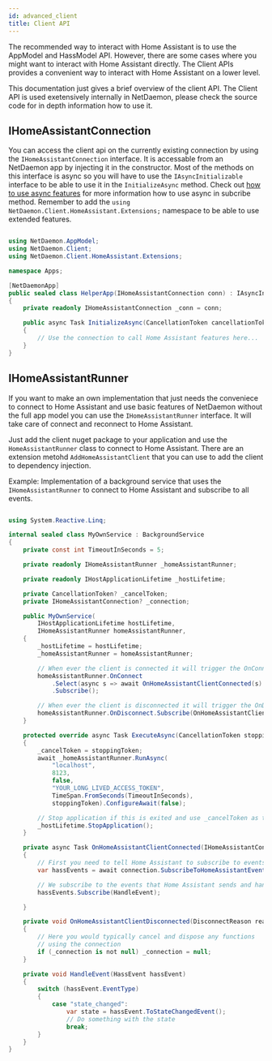 ```yaml
---
id: advanced_client
title: Client API
---
```


The recommended way to interact with Home Assistant is to use the AppModel and HassModel API. 
However, there are some cases where you might want to interact with Home Assistant directly. 
The Client APIs provides a convenient way to interact with Home Assistant on a lower level.

This documentation just gives a brief overview of the client API. The Client API is used exetensively internally
in NetDaemon, please check the source code for in depth information how to use it.

## IHomeAssistantConnection
You can access the client api on the currently existing connection by using the `IHomeAssistantConnection` interface.
It is accessable from an NetDaemon app by injecting it in the constructor.
Most of the methods on this interface is async so you will have to use the `IAsyncInitializable` interface to 
be able to use it in the `InitializeAsync` method. Check out [how to use async features](user/advanced/async_features.md) for more 
information how to use async in subcribe method. Remember to add the `using NetDaemon.Client.HomeAssistant.Extensions;` namespace
to be able to use extended features.


```csharp

using NetDaemon.AppModel;
using NetDaemon.Client;
using NetDaemon.Client.HomeAssistant.Extensions;

namespace Apps;

[NetDaemonApp]
public sealed class HelperApp(IHomeAssistantConnection conn) : IAsyncInitializable
{
    private readonly IHomeAssistantConnection _conn = conn;

    public async Task InitializeAsync(CancellationToken cancellationToken)
    {
        // Use the connection to call Home Assistant features here...
    }
}

```

## IHomeAssistantRunner

If you want to make an own implementation that just needs the conveniece to connect to Home Assistant and use basic features of NetDaemon 
without the full app model you can use the `IHomeAssistantRunner` interface. It will take care of connect and reconnect to Home Assistant.

Just add the client nuget package to your application and use the `HomeAssistantRunner` class to connect to Home Assistant.
There are an extension metohd `AddHomeAssistantClient` that you can use to add the client to dependency injection.

Example: Implementation of a background service that uses the `IHomeAssistantRunner` to connect to Home Assistant and subscribe to all events.

```csharp

using System.Reactive.Linq;

internal sealed class MyOwnService : BackgroundService
{
    private const int TimeoutInSeconds = 5;

    private readonly IHomeAssistantRunner _homeAssistantRunner;

    private readonly IHostApplicationLifetime _hostLifetime;

    private CancellationToken? _cancelToken;
    private IHomeAssistantConnection? _connection;

    public MyOwnService(
        IHostApplicationLifetime hostLifetime,
        IHomeAssistantRunner homeAssistantRunner,
    {
        _hostLifetime = hostLifetime;
        _homeAssistantRunner = homeAssistantRunner;

        // When ever the client is connected it will trigger the OnConnect
        homeAssistantRunner.OnConnect
            .Select(async s => await OnHomeAssistantClientConnected(s).ConfigureAwait(false))
            .Subscribe();

        // When ever the client is disconnected it will trigger the OnDisconnect
        homeAssistantRunner.OnDisconnect.Subscribe(OnHomeAssistantClientDisconnected);
    }

    protected override async Task ExecuteAsync(CancellationToken stoppingToken)
    {
        _cancelToken = stoppingToken;
        await _homeAssistantRunner.RunAsync(
            "localhost",
            8123,
            false,
            "YOUR_LONG_LIVED_ACCESS_TOKEN",
            TimeSpan.FromSeconds(TimeoutInSeconds),
            stoppingToken).ConfigureAwait(false);

        // Stop application if this is exited and use _cancelToken as token
        _hostLifetime.StopApplication();
    }

    private async Task OnHomeAssistantClientConnected(IHomeAssistantConnection connection)
    {
        // First you need to tell Home Assistant to subscribe to events
        var hassEvents = await connection.SubscribeToHomeAssistantEventsAsync(null, _cancelToken ?? CancellationToken.None).ConfigureAwait(false);

        // We subscribe to the events that Home Assistant sends and handle them in the HandleEvent method
        hassEvents.Subscribe(HandleEvent);

    }

    private void OnHomeAssistantClientDisconnected(DisconnectReason reason)
    {
        // Here you would typically cancel and dispose any functions
        // using the connection
        if (_connection is not null) _connection = null;
    }

    private void HandleEvent(HassEvent hassEvent)
    {
        switch (hassEvent.EventType)
        {
            case "state_changed":
                var state = hassEvent.ToStateChangedEvent();
                // Do something with the state
                break;
        }
    }
}

```
